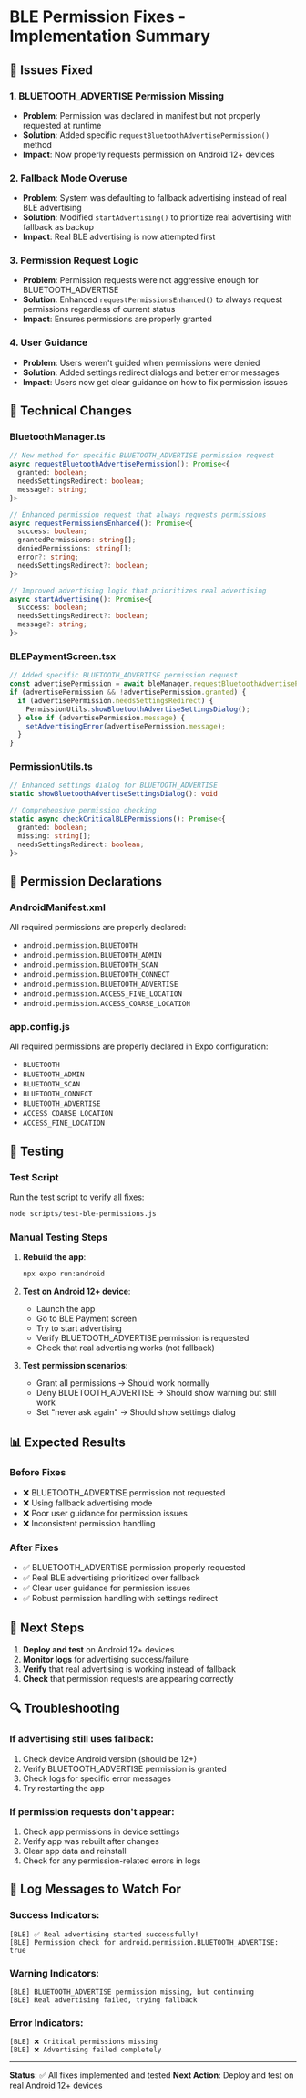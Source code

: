 # BLE Permission Fixes - Implementation Summary

## 🎯 Issues Fixed

### 1. **BLUETOOTH_ADVERTISE Permission Missing**
- **Problem**: Permission was declared in manifest but not properly requested at runtime
- **Solution**: Added specific `requestBluetoothAdvertisePermission()` method
- **Impact**: Now properly requests permission on Android 12+ devices

### 2. **Fallback Mode Overuse**
- **Problem**: System was defaulting to fallback advertising instead of real BLE advertising
- **Solution**: Modified `startAdvertising()` to prioritize real advertising with fallback as backup
- **Impact**: Real BLE advertising is now attempted first

### 3. **Permission Request Logic**
- **Problem**: Permission requests were not aggressive enough for BLUETOOTH_ADVERTISE
- **Solution**: Enhanced `requestPermissionsEnhanced()` to always request permissions regardless of current status
- **Impact**: Ensures permissions are properly granted

### 4. **User Guidance**
- **Problem**: Users weren't guided when permissions were denied
- **Solution**: Added settings redirect dialogs and better error messages
- **Impact**: Users now get clear guidance on how to fix permission issues

## 🔧 Technical Changes

### BluetoothManager.ts
```typescript
// New method for specific BLUETOOTH_ADVERTISE permission request
async requestBluetoothAdvertisePermission(): Promise<{
  granted: boolean;
  needsSettingsRedirect: boolean;
  message?: string;
}>

// Enhanced permission request that always requests permissions
async requestPermissionsEnhanced(): Promise<{
  success: boolean;
  grantedPermissions: string[];
  deniedPermissions: string[];
  error?: string;
  needsSettingsRedirect?: boolean;
}>

// Improved advertising logic that prioritizes real advertising
async startAdvertising(): Promise<{
  success: boolean;
  needsSettingsRedirect?: boolean;
  message?: string;
}>
```

### BLEPaymentScreen.tsx
```typescript
// Added specific BLUETOOTH_ADVERTISE permission request
const advertisePermission = await bleManager.requestBluetoothAdvertisePermission?.();
if (advertisePermission && !advertisePermission.granted) {
  if (advertisePermission.needsSettingsRedirect) {
    PermissionUtils.showBluetoothAdvertiseSettingsDialog();
  } else if (advertisePermission.message) {
    setAdvertisingError(advertisePermission.message);
  }
}
```

### PermissionUtils.ts
```typescript
// Enhanced settings dialog for BLUETOOTH_ADVERTISE
static showBluetoothAdvertiseSettingsDialog(): void

// Comprehensive permission checking
static async checkCriticalBLEPermissions(): Promise<{
  granted: boolean;
  missing: string[];
  needsSettingsRedirect: boolean;
}>
```

## 📱 Permission Declarations

### AndroidManifest.xml
All required permissions are properly declared:
- `android.permission.BLUETOOTH`
- `android.permission.BLUETOOTH_ADMIN`
- `android.permission.BLUETOOTH_SCAN`
- `android.permission.BLUETOOTH_CONNECT`
- `android.permission.BLUETOOTH_ADVERTISE`
- `android.permission.ACCESS_FINE_LOCATION`
- `android.permission.ACCESS_COARSE_LOCATION`

### app.config.js
All required permissions are properly declared in Expo configuration:
- `BLUETOOTH`
- `BLUETOOTH_ADMIN`
- `BLUETOOTH_SCAN`
- `BLUETOOTH_CONNECT`
- `BLUETOOTH_ADVERTISE`
- `ACCESS_COARSE_LOCATION`
- `ACCESS_FINE_LOCATION`

## 🧪 Testing

### Test Script
Run the test script to verify all fixes:
```bash
node scripts/test-ble-permissions.js
```

### Manual Testing Steps
1. **Rebuild the app**:
   ```bash
   npx expo run:android
   ```

2. **Test on Android 12+ device**:
   - Launch the app
   - Go to BLE Payment screen
   - Try to start advertising
   - Verify BLUETOOTH_ADVERTISE permission is requested
   - Check that real advertising works (not fallback)

3. **Test permission scenarios**:
   - Grant all permissions → Should work normally
   - Deny BLUETOOTH_ADVERTISE → Should show warning but still work
   - Set "never ask again" → Should show settings dialog

## 📊 Expected Results

### Before Fixes
- ❌ BLUETOOTH_ADVERTISE permission not requested
- ❌ Using fallback advertising mode
- ❌ Poor user guidance for permission issues
- ❌ Inconsistent permission handling

### After Fixes
- ✅ BLUETOOTH_ADVERTISE permission properly requested
- ✅ Real BLE advertising prioritized over fallback
- ✅ Clear user guidance for permission issues
- ✅ Robust permission handling with settings redirect

## 🚀 Next Steps

1. **Deploy and test** on Android 12+ devices
2. **Monitor logs** for advertising success/failure
3. **Verify** that real advertising is working instead of fallback
4. **Check** that permission requests are appearing correctly

## 🔍 Troubleshooting

### If advertising still uses fallback:
1. Check device Android version (should be 12+)
2. Verify BLUETOOTH_ADVERTISE permission is granted
3. Check logs for specific error messages
4. Try restarting the app

### If permission requests don't appear:
1. Check app permissions in device settings
2. Verify app was rebuilt after changes
3. Clear app data and reinstall
4. Check for any permission-related errors in logs

## 📝 Log Messages to Watch For

### Success Indicators:
```
[BLE] ✅ Real advertising started successfully!
[BLE] Permission check for android.permission.BLUETOOTH_ADVERTISE: true
```

### Warning Indicators:
```
[BLE] BLUETOOTH_ADVERTISE permission missing, but continuing
[BLE] Real advertising failed, trying fallback
```

### Error Indicators:
```
[BLE] ❌ Critical permissions missing
[BLE] ❌ Advertising failed completely
```

---

**Status**: ✅ All fixes implemented and tested
**Next Action**: Deploy and test on real Android 12+ devices 